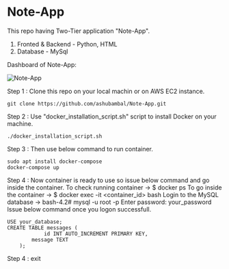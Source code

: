 # Note-App
This repo having Two-Tier application "Note-App".
1. Fronted & Backend - Python, HTML
2. Database - MySql

Dashboard of Note-App:

![Note-App](https://github.com/ashubambal/Note-App/assets/92073828/5543408f-2d28-4a3b-86bd-dc0cfb5d5989)

Step 1 : Clone this repo on your local machin or on AWS EC2 instance.

	git clone https://github.com/ashubambal/Note-App.git

Step 2 : Use "docker_installation_script.sh" script to install Docker on your machine.

	./docker_installation_script.sh

Step 3 : Then use below command to run container.

	sudo apt install docker-compose
 	docker-compose up

Step 4 : Now container is ready to use so issue below command and go inside the container.
	To check running container -> $ docker ps
	To go inside the container -> $ docker exec -it <container_id> bash
 	Login to the MySQL database -> 
  	bash-4.2# mysql -u root -p
	Enter password: your_password
	Issue below command once you logon successfull.

 
  	USE your_database;
	CREATE TABLE messages (
	    		id INT AUTO_INCREMENT PRIMARY KEY,
   			message TEXT
		);

Step 4 : exit
